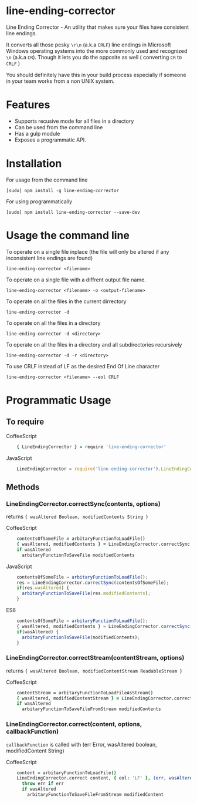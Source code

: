 # line-ending-corrector
Line Ending Corrector - An utility that makes sure your files have consistent line endings.

It converts all those pesky `\r\n` (a.k.a `CRLF`) line endings in Microsoft Windows operating systems into the more commonly used and recognized `\n` (a.k.a `CR`). Though it lets you do the opposite as well ( converting `CR` to `CRLF` )

You should definitely have this in your build process especially if someone in your team works from a non UNIX system.

# Features

* Supports recusive mode for all files in a directory
* Can be used from the command line
* Has a gulp module
* Exposes a programmatic API.

# Installation

For usage from the command line

    [sudo] npm install -g line-ending-corrector

For using programmatically

    [sudo] npm install line-ending-corrector --save-dev
    
# Usage the command line

To operate on a single file inplace (the file will only be altered if any inconsistent line endings are found)

    line-ending-corrector <filename>


To operate on a single file with a diffrent output file name.

    line-ending-corrector <filename> -o <output-filename>

To operate on all the files in the current dirrectory

    line-ending-corrector -d
    
To operate on all the files in a directory

    line-ending-corrector -d <directory>

To operate on all the files in a directory and all subdirectories recursively

    line-ending-corrector -d -r <directory>
    
To use CRLF instead of LF as the desired End Of Line character

    line-ending-corrector <filename> --eol CRLF


    
# Programmatic Usage

## To require

CoffeeScript
```CoffeeScript
    { LineEndingCorrector } = require 'line-ending-corrector'
```

JavaScript
```JavaScript
    LineEndingCorrector = require('line-ending-corrector').LineEndingCorrector
```

## Methods

### LineEndingCorrector.correctSync(contents, options)
returns `{ wasAltered Boolean, modifiedContents String }`

CoffeeScript
```CoffeeScript
    contentsOfSomeFile = arbitaryFunctionToLoadFile()
    { wasAltered, modifiedContents } = LineEndingCorrector.correctSync contentsOfSomeFile
    if wasAltered
      arbitaryFunctionToSaveFile modifiedContents
```

JavaScript
```JavaScript
    contentsOfSomeFile = arbitaryFunctionToLoadFile();
    res = LineEndingCorrector.correctSync(contentsOfSomeFile);
    if(res.wasAltered) {
      arbitaryFunctionToSaveFile(res.modifiedContents);
    }
```

ES6
```JavaScript
    contentsOfSomeFile = arbitaryFunctionToLoadFile();
    { wasAltered, modifiedContents } = LineEndingCorrector.correctSync(contentsOfSomeFile);
    if(wasAltered) {
      arbitaryFunctionToSaveFile(modifiedContents);
    }
```

### LineEndingCorrector.correctStream(contentStream, options)
returns `{ wasAltered Boolean, modifiedContentStream ReadableStream }`

CoffeeScript
```CoffeeScript
    contentStream = arbitaryFunctionToLoadFileAsStream()
    { wasAltered, modifiedContentStream } = LineEndingCorrector.correctStream contentStream
    if wasAltered
      arbitaryFunctionToSaveFileFromStream modifiedContents
```


### LineEndingCorrector.correct(content, options, callbackFunction)
`callbackFunction` is called with (err Error, wasAltered boolean, modifiedContent String)

CoffeeScript
```CoffeeScript
    content = arbitaryFunctionToLoadFile()
    LineEndingCorrector.correct content, { eol: 'LF' }, (err, wasAltered, modifiedContent)=>
      throw err if err
      if wasAltered
        arbitaryFunctionToSaveFileFromStream modifiedContent
```


